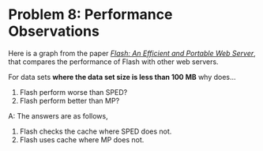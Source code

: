 # Problem 8: Performance Observations

Here is a graph from the paper [*Flash: An Efficient and Portable Web Server*](https://s3.amazonaws.com/content.udacity-data.com/courses/ud923/references/ud923-pai-paper.pdf), that compares the performance of Flash with other web servers.

For data sets **where the data set size is less than 100 MB** why does...

1. Flash perform worse than SPED?
2. Flash perform better than MP?

A: The answers are as follows,

1. Flash checks the cache where SPED does not.
2. Flash uses cache where MP does not.
